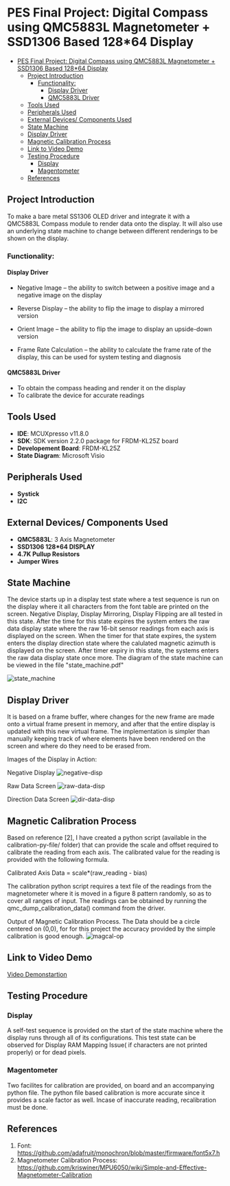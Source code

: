 # PES Final Project: Digital Compass using QMC5883L Magnetometer + SSD1306 Based 128*64 Display

- [PES Final Project: Digital Compass using QMC5883L Magnetometer + SSD1306 Based 128\*64 Display](#pes-final-project-digital-compass-using-qmc5883l-magnetometer--ssd1306-based-12864-display)
  - [Project Introduction](#project-introduction)
    - [Functionality:](#functionality)
      - [Display Driver](#display-driver)
      - [QMC5883L Driver](#qmc5883l-driver)
  - [Tools Used](#tools-used)
  - [Peripherals Used](#peripherals-used)
  - [External Devices/ Components Used](#external-devices-components-used)
  - [State Machine](#state-machine)
  - [Display Driver](#display-driver-1)
  - [Magnetic Calibration Process](#magnetic-calibration-process)
  - [Link to Video Demo](#link-to-video-demo)
  - [Testing Procedure](#testing-procedure)
    - [Display](#display)
    - [Magentometer](#magentometer)
  - [References](#references)


## Project Introduction
To make a bare metal SS1306 OLED driver and integrate it with a QMC5883L
Compass module to render data onto the display. It will also use an underlying
state machine to change between different renderings to be shown on the display.

### Functionality: 
#### Display Driver

- Negative Image – the ability to switch between a positive image and
a negative image on the display

- Reverse Display – the ability to flip the image to display a mirrored
version

- Orient Image – the ability to flip the image to display an upside-down
version

- Frame Rate Calculation – the ability to calculate the frame rate of the
display, this can be used for system testing and diagnosis

#### QMC5883L Driver
- To obtain the compass heading and render it on the display
- To calibrate the device for accurate readings

## Tools Used
- **IDE**: MCUXpresso v11.8.0
- **SDK**: SDK version 2.2.0 package for FRDM-KL25Z board
- **Developement Board**: FRDM-KL25Z
- **State Diagram**: Microsoft Visio

## Peripherals Used
- **Systick**
- **I2C**

## External Devices/ Components Used
- **QMC5883L**: 3 Axis Magnetometer
- **SSD1306 128*64 DISPLAY**
- **4.7K Pullup Resistors**
- **Jumper Wires**

## State Machine
The device starts up in a display test state where a test sequence is run on the display where it all characters from the font table are printed on the screen. Negative Display, Display Mirroring, Display Flipping are all tested in this state. After the time for this state expires the system enters the raw data display state where the raw 16-bit sensor readings from each axis is displayed on the screen. When the timer for that state expires, the system enters the display direction state where the calulated magnetic azimuth is displayed on the screen. After timer expiry in this state, the systems enters the raw data display state once more. The diagram of the state machine can be viewed in the file "state_machine.pdf"

![state_machine](imgs/state_machine.png)


## Display Driver
It is based on a frame buffer, where changes for the new frame are made onto a virtual frame present in memory, and after that the entire display is updated with this new virtual frame. The implementation is simpler than manually keeping track of where elements have been rendered on the screen and where do they need to be erased from.

Images of the Display in Action:

Negative Display
![negative-disp](imgs/negative-display.jpg)

Raw Data Screen
![raw-data-disp](imgs/raw-display-screen.jpg)

Direction Data Screen
![dir-data-disp](imgs/direction-display-screen.jpg)

## Magnetic Calibration Process
Based on reference [2], I have created a python script (available in the calibration-py-file/ folder) that can provide the scale and offset required to calibrate the reading from each axis. The calibrated value for the reading is provided with the following formula.

Calibrated Axis Data = scale*(raw_reading - bias)

The calibration python script requires a text file of the readings from the magnetometer where it is moved in a figure 8 pattern randomly, so as to cover all ranges of input. The readings can be obtained by running the qmc_dump_calibration_data() command from the driver.

Output of Magnetic Calibration Process. The Data should be a circle centered on (0,0), for for this project the accuracy provided by the simple calibration is good enough.
![magcal-op](imgs/magcal_op.png)

## Link to Video Demo
[Video Demonstartion](https://drive.google.com/file/d/1KHImZPY8Tf0WBpYH8ufDYp31U3xZs0i8/view?usp=sharing)




## Testing Procedure

### Display
A self-test sequence is provided on the start of the state machine where the display runs through all of its configurations. This test state can be observed for Display RAM Mapping Issue( if characters are not printed properly) or for dead pixels.

### Magentometer
Two facilites for calibration are provided, on board and an accompanying python file. The python file based calibration is more accurate since it provides a scale factor as well. Incase of inaccurate reading, recalibration must be done. 

## References
1. Font: https://github.com/adafruit/monochron/blob/master/firmware/font5x7.h
2. Magnetometer Calibration Process: https://github.com/kriswiner/MPU6050/wiki/Simple-and-Effective-Magnetometer-Calibration